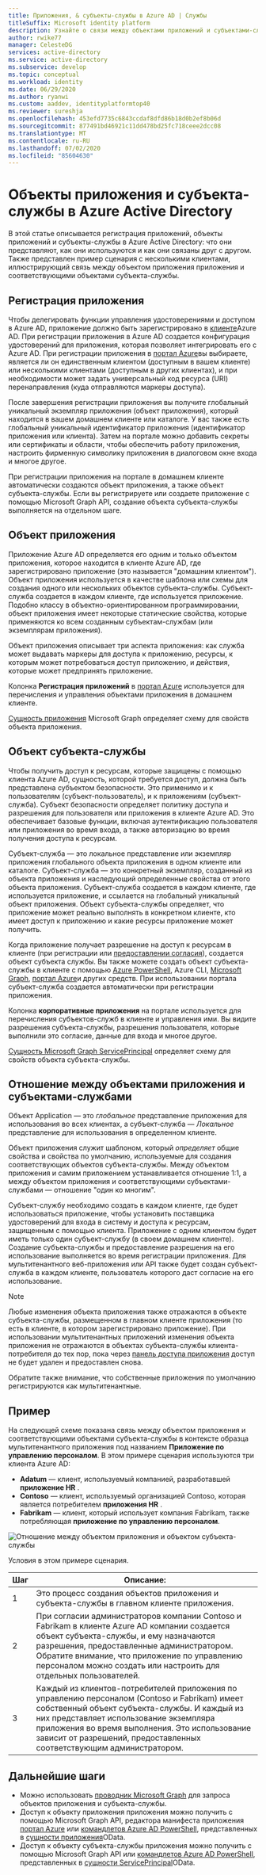 ```yaml
---
title: Приложения, & субъекты-службы в Azure AD | Службы
titleSuffix: Microsoft identity platform
description: Узнайте о связи между объектами приложений и субъектами-службами в Azure Active Directory.
author: rwike77
manager: CelesteDG
services: active-directory
ms.service: active-directory
ms.subservice: develop
ms.topic: conceptual
ms.workload: identity
ms.date: 06/29/2020
ms.author: ryanwi
ms.custom: aaddev, identityplatformtop40
ms.reviewer: sureshja
ms.openlocfilehash: 453efd7735c6843ccdaf8dfd86b18d0b2ef8b06d
ms.sourcegitcommit: 877491bd46921c11dd478bd25fc718ceee2dcc08
ms.translationtype: MT
ms.contentlocale: ru-RU
ms.lasthandoff: 07/02/2020
ms.locfileid: "85604630"
---
```

# <a name="application-and-service-principal-objects-in-azure-active-directory"></a>Объекты приложения и субъекта-службы в Azure Active Directory

В этой статье описывается регистрация приложений, объекты приложений и субъекты-службы в Azure Active Directory: что они представляют, как они используются и как они связаны друг с другом. Также представлен пример сценария с несколькими клиентами, иллюстрирующий связь между объектом приложения приложения и соответствующими объектами субъекта-службы.

## <a name="application-registration"></a>Регистрация приложения
Чтобы делегировать функции управления удостоверениями и доступом в Azure AD, приложение должно быть зарегистрировано в [клиенте](developer-glossary.md#tenant)Azure AD. При регистрации приложения в Azure AD создается конфигурация удостоверений для приложения, которая позволяет интегрировать его с Azure AD. При регистрации приложения в [портал Azure][AZURE-Portal]вы выбираете, является ли он единственным клиентом (доступным в вашем клиенте) или несколькими клиентами (доступным в других клиентах), и при необходимости может задать универсальный код ресурса (URI) перенаправления (куда отправляются маркеры доступа).

После завершения регистрации приложения вы получите глобальный уникальный экземпляр приложения (объект приложения), который находится в вашем домашнем клиенте или каталоге.  У вас также есть глобальный уникальный идентификатор приложения (идентификатор приложения или клиента).  Затем на портале можно добавить секреты или сертификаты и области, чтобы обеспечить работу приложения, настроить фирменную символику приложения в диалоговом окне входа и многое другое.

При регистрации приложения на портале в домашнем клиенте автоматически создаются объект приложения, а также объект субъекта-службы.  Если вы регистрируете или создаете приложение с помощью Microsoft Graph API, создание объекта субъекта-службы выполняется на отдельном шаге.

## <a name="application-object"></a>Объект приложения
Приложение Azure AD определяется его одним и только объектом приложения, которое находится в клиенте Azure AD, где зарегистрировано приложение (это называется "домашним клиентом").  Объект приложения используется в качестве шаблона или схемы для создания одного или нескольких объектов субъекта-службы.  Субъект-служба создается в каждом клиенте, где используется приложение. Подобно классу в объектно-ориентированном программировании, объект приложения имеет некоторые статические свойства, которые применяются ко всем созданным субъектам-службам (или экземплярам приложения). 

Объект приложения описывает три аспекта приложения: как служба может выдавать маркеры для доступа к приложению, ресурсы, к которым может потребоваться доступ приложению, и действия, которые может предпринять приложение. 

Колонка **Регистрация приложений** в [портал Azure][AZURE-Portal] используется для перечисления и управления объектами приложения в домашнем клиенте.

[Сущность приложения][MS-Graph-App-Entity] Microsoft Graph определяет схему для свойств объекта приложения.

## <a name="service-principal-object"></a>Объект субъекта-службы
Чтобы получить доступ к ресурсам, которые защищены с помощью клиента Azure AD, сущность, которой требуется доступ, должна быть представлена субъектом безопасности. Это применимо и к пользователям (субъект-пользователь), и к приложениям (субъект-служба). Субъект безопасности определяет политику доступа и разрешения для пользователя или приложения в клиенте Azure AD. Это обеспечивает базовые функции, включая аутентификацию пользователя или приложения во время входа, а также авторизацию во время получения доступа к ресурсам.

Субъект-служба — это локальное представление или экземпляр приложения глобального объекта приложения в одном клиенте или каталоге. Субъект-служба — это конкретный экземпляр, созданный из объекта приложения и наследующий определенные свойства от этого объекта приложения.  Субъект-служба создается в каждом клиенте, где используется приложение, и ссылается на глобальный уникальный объект приложения.  Объект субъекта-службы определяет, что приложение может реально выполнять в конкретном клиенте, кто имеет доступ к приложению и какие ресурсы приложение может получить. 

Когда приложение получает разрешение на доступ к ресурсам в клиенте (при регистрации или [предоставлении согласия](developer-glossary.md#consent)), создается объект субъекта службы. Вы также можете создать объект субъекта-службы в клиенте с помощью [Azure PowerShell](howto-authenticate-service-principal-powershell.md), Azure CLI, [Microsoft Graph](/graph/api/serviceprincipal-post-serviceprincipals?view=graph-rest-1.0&tabs=http), [портал Azure][AZURE-Portal]и других средств.  При использовании портала субъект-служба создается автоматически при регистрации приложения.

Колонка **корпоративные приложения** на портале используется для перечисления субъектов-служб в клиенте и управления ими. Вы видите разрешения субъекта-службы, разрешения пользователя, которые выполнили это согласие, данные для входа и многое другое.

[Сущность Microsoft Graph ServicePrincipal][MS-Graph-Sp-Entity] определяет схему для свойств объекта субъекта-службы.

## <a name="relationship-between-application-objects-and-service-principals"></a>Отношение между объектами приложения и субъектами-службами

Объект Application — это *глобальное* представление приложения для использования во всех клиентах, а субъект-служба — *Локальное* представление для использования в определенном клиенте.

Объект приложения служит шаблоном, который *определяет* общие свойства и свойства по умолчанию, используемые для создания соответствующих объектов субъекта-службы. Между объектом приложения и самим приложением устанавливается отношение 1:1, а между объектом приложения и соответствующими субъектами-службами — отношение "один ко многим".

Субъект-службу необходимо создать в каждом клиенте, где будет использоваться приложение, чтобы установить поставщика удостоверений для входа в систему и доступа к ресурсам, защищенным с помощью клиента. Приложение с одним клиентом будет иметь только один субъект-службу (в своем домашнем клиенте). Создание субъекта-службы и предоставление разрешения на его использование выполняется во время регистрации приложения. Для мультитенантного веб-приложения или API также будет создан субъект-служба в каждом клиенте, пользователь которого даст согласие на его использование.

> [!NOTE]
> Любые изменения объекта приложения также отражаются в объекте субъекта-службы, размещенном в главном клиенте приложения (то есть в клиенте, в котором зарегистрировано приложение). При использовании мультитенантных приложений изменения объекта приложения не отражаются в объектах субъекта-службы клиента-потребителя до тех пор, пока через [панель доступа приложения](https://myapps.microsoft.com) доступ не будет удален и предоставлен снова.
>
> Обратите также внимание, что собственные приложения по умолчанию регистрируются как мультитенантные.

## <a name="example"></a>Пример

На следующей схеме показана связь между объектом приложения и соответствующими объектами субъекта-службы в контексте образца мультитенантного приложения под названием **Приложение по управлению персоналом**. В этом примере сценария используются три клиента Azure AD:

- **Adatum** — клиент, используемый компанией, разработавшей **приложение HR** .
- **Contoso** — клиент, используемый организацией Contoso, которая является потребителем **приложения HR** .
- **Fabrikam** — клиент, который использует компания Fabrikam, также потребляющая **приложение по управлению персоналом**.

![Отношение между объектом приложения и объектом субъекта-службы](./media/app-objects-and-service-principals/application-objects-relationship.svg)

Условия в этом примере сценария.

| Шаг | Описание: |
|------|-------------|
| 1    | Это процесс создания объектов приложения и субъекта-службы в главном клиенте приложения. |
| 2    | При согласии администраторов компании Contoso и Fabrikam в клиенте Azure AD компании создается объект субъекта-службы, и ему назначаются разрешения, предоставленные администратором. Обратите внимание, что приложение по управлению персоналом можно создать или настроить для отдельных пользователей. |
| 3    | Каждый из клиентов-потребителей приложения по управлению персоналом (Contoso и Fabrikam) имеет собственный объект субъекта-службы. И каждый из них представляет использование экземпляра приложения во время выполнения. Это использование зависит от разрешений, предоставленных соответствующим администратором. |

## <a name="next-steps"></a>Дальнейшие шаги

- Можно использовать [проводник Microsoft Graph](https://developer.microsoft.com/graph/graph-explorer) для запроса объектов приложения и субъекта-службы.
- Доступ к объекту приложения приложения можно получить с помощью Microsoft Graph API, редактора манифеста приложения [портал Azure][AZURE-Portal] или [командлетов Azure AD PowerShell](https://docs.microsoft.com/powershell/azure/overview?view=azureadps-2.0), представленных в [сущности приложения][MS-Graph-App-Entity]OData.
- Доступ к объекту субъекта-службы приложения можно получить с помощью Microsoft Graph API или [командлетов Azure AD PowerShell](https://docs.microsoft.com/powershell/azure/overview?view=azureadps-2.0), представленных в [сущности ServicePrincipal][MS-Graph-Sp-Entity]OData.

<!--Image references-->

<!--Reference style links -->
[MS-Graph-App-Entity]: https://docs.microsoft.com/graph/api/resources/application
[MS-Graph-Sp-Entity]: https://docs.microsoft.com/graph/api/resources/serviceprincipal
[AZURE-Portal]: https://portal.azure.com
